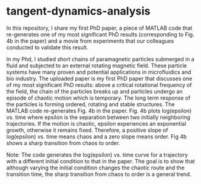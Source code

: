 # tangent-dynamics-analysis
In this repository, I share my first PhD paper, a piece of MATLAB code that re-generates one of my most significant PhD results (corresponding to Fig. 4b in the paper) and a movie from experiments that our colleagues conducted to validate this result.

In my Phd, I studied short chains of paramagnetic particles submerged in a fluid and subjected to an external rotating magnetic field. These particle systems have many proven and potential applications in microfluidics and bio industry. The uploaded paper is my first PhD paper that discusses one of my most significant PhD results: above a critical rotational frequency of the field, the chain of the particles breaks up and particles undergo an episode of chaotic motion which is temporary. The long term response of the particles is forming ordered, rotating and stable structures. The MATLAB code re-generates Fig. 4b in the paper. Fig. 4b plots log(epsilon) vs. time where epsilon is the separation between two initially neighboring trajectories. If the motion is chaotic, epsilon experiences an exponential growth, otherwise it remains fixed. Therefore, a positive slope of log(epsilon) vs. time means chaos and a zero slope means order. Fig 4b shows a sharp transition from chaos to order.  

Note: The code generates the log(epsilon) vs. time curve for a trajectory with a different initial condition to that in the paper. The goal is to show that although varying the initial condition changes the chaotic route and the transition time, the sharp transition from chaos to order is a general trend. 
